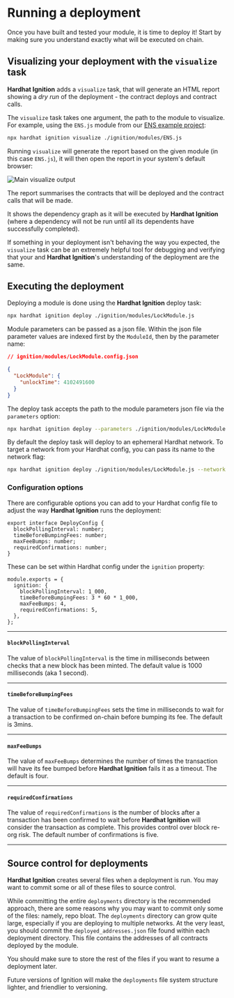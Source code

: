 # Running a deployment

Once you have built and tested your module, it is time to deploy it! Start by making sure you understand exactly what will be executed on chain.

## Visualizing your deployment with the `visualize` task

**Hardhat Ignition** adds a `visualize` task, that will generate an HTML report showing a _dry run_ of the deployment - the contract deploys and contract calls.

The `visualize` task takes one argument, the path to the module to visualize. For example, using the `ENS.js` module from our [ENS example project](https://github.com/NomicFoundation/hardhat-ignition/tree/main/examples/ens):

```bash
npx hardhat ignition visualize ./ignition/modules/ENS.js
```

Running `visualize` will generate the report based on the given module (in this case `ENS.js`), it will then open the report in your system's default browser:

![Main visualize output](/hardhat-ignition-images/visualize_focus.png)

The report summarises the contracts that will be deployed and the contract calls that will be made.

It shows the dependency graph as it will be executed by **Hardhat Ignition** (where a dependency will not be run until all its dependents have successfully completed).

If something in your deployment isn't behaving the way you expected, the `visualize` task can be an extremely helpful tool for debugging and verifying that your and **Hardhat Ignition**'s understanding of the deployment are the same.

## Executing the deployment

Deploying a module is done using the **Hardhat Ignition** deploy task:

```sh
npx hardhat ignition deploy ./ignition/modules/LockModule.js
```

Module parameters can be passed as a json file. Within the json file parameter values are indexed first by the `ModuleId`, then by the parameter name:

```json
// ignition/modules/LockModule.config.json

{
  "LockModule": {
    "unlockTime": 4102491600
  }
}
```

The deploy task accepts the path to the module parameters json file via the `parameters` option:

```bash
npx hardhat ignition deploy --parameters ./ignition/modules/LockModule.config.json ./ignition/modules/LockModule.js
```

By default the deploy task will deploy to an ephemeral Hardhat network. To target a network from your Hardhat config, you can pass its name to the network flag:

```sh
npx hardhat ignition deploy ./ignition/modules/LockModule.js --network mainnet
```

### Configuration options

There are configurable options you can add to your Hardhat config file to adjust the way **Hardhat Ignition** runs the deployment:

```tsx
export interface DeployConfig {
  blockPollingInterval: number;
  timeBeforeBumpingFees: number;
  maxFeeBumps: number;
  requiredConfirmations: number;
}
```

These can be set within Hardhat config under the `ignition` property:

```tsx
module.exports = {
  ignition: {
    blockPollingInterval: 1_000,
    timeBeforeBumpingFees: 3 * 60 * 1_000,
    maxFeeBumps: 4,
    requiredConfirmations: 5,
  },
};
```

---

#### `blockPollingInterval`

The value of `blockPollingInterval` is the time in milliseconds between checks that a new block has been minted. The default value is 1000 milliseconds (aka 1 second).

---

#### `timeBeforeBumpingFees`

The value of `timeBeforeBumpingFees` sets the time in milliseconds to wait for a transaction to be confirmed on-chain before bumping its fee. The default is 3mins.

---

#### `maxFeeBumps`

The value of `maxFeeBumps` determines the number of times the transaction will have its fee bumped before **Hardhat Ignition** fails it as a timeout. The default is four.

---

#### `requiredConfirmations`

The value of `requiredConfirmations` is the number of blocks after a transaction has been confirmed to wait before **Hardhat Ignition** will consider the transaction as complete. This provides control over block re-org risk. The default number of confirmations is five.

---

## Source control for deployments

**Hardhat Ignition** creates several files when a deployment is run. You may want to commit some or all of these files to source control.

While committing the entire `deployments` directory is the recommended approach, there are some reasons why you may want to commit only some of the files: namely, repo bloat. The `deployments` directory can grow quite large, especially if you are deploying to multiple networks. At the very least, you should commit the `deployed_addresses.json` file found within each deployment directory. This file contains the addresses of all contracts deployed by the module.

You should make sure to store the rest of the files if you want to resume a deployment later.

Future versions of Ignition will make the `deployments` file system structure lighter, and friendlier to versioning.

<!-- ## Resuming a failed or onhold deployment

A run of a deployment can succeed, fail or be on hold. A failed deployment or one that is on hold, assuming it was run against a non-ephemeral network, can be rerun using the deploy command:

`npx hardhat ignition deploy MyModule.js --network localhost`

Each run logs its events to a journal file (recorded in a sibling file to the module under `MyModule.journal.ndjson`). The journal file is used to reconstruct the state of the deployment during previous runs. Runs are scoped to the `chainId` of the network, so that runs against different networks do not interact. Any failed contract deploys or contract calls will be retried, the deployment picking up from where the last fail occurred. Any `event` invocations that had not returned and hence were on `Hold` on the last run, will be retried as well.

> **NOTE**: Changes to modules between runs of a deployment are not currently supported

To start a deployment again, ignoring the state from previous runs and rerunning the entirety of the module, the force flag can be used:

```
npx hardhat ignition deploy MyModule.js --network localhost --force
```

For non-development network deployments, this means some form of deployment freezing will be recommended that records relevant information such as contract abi, deployed address and network. These files will be recommended to be committed into project repositories as well. -->

